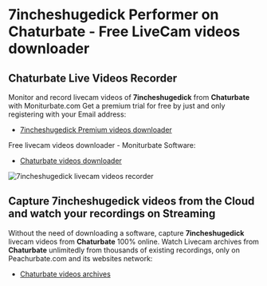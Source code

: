 # 7incheshugedick Performer on Chaturbate - Free LiveCam videos downloader

## Chaturbate Live Videos Recorder

Monitor and record livecam videos of **7incheshugedick** from **Chaturbate** with Moniturbate.com
Get a premium trial for free by just and only registering with your Email address:
* [7incheshugedick Premium videos downloader](https://moniturbate.com/request-demo-licence-key.html)

Free livecam videos downloader - Moniturbate Software:
* [Chaturbate videos downloader](https://moniturbate.com/moniturbate-download-software.html)

![7incheshugedick livecam videos recorder](https://peachurnet.com/templates/moniturbate-software.png)


## Capture 7incheshugedick videos from the Cloud and watch your recordings on Streaming

Without the need of downloading a software, capture **7incheshugedick** livecam videos from **Chaturbate** 100% online.
Watch Livecam archives from **Chaturbate** unlimitedly from thousands of existing recordings, only on Peachurbate.com and its websites network:
* [Chaturbate videos archives](https://peachurnet.com/)